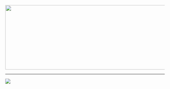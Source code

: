 <p align="center">
  <img width="585" height="204" src="https://github.com/rexutu14/rexutu14/assets/119813661/6c9527c0-bfd6-43bd-9ccc-aed1d782e2fa">
</p>

---
<img src="https://cdn.jsdelivr.net/gh/devicons/devicon/icons/unrealengine/unrealengine-original.svg" />
    